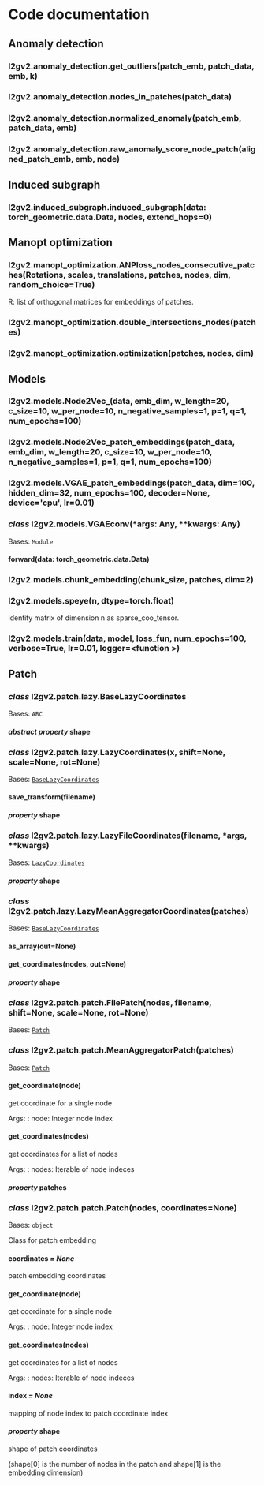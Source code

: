 # Code documentation

## Anomaly detection

### l2gv2.anomaly_detection.get_outliers(patch_emb, patch_data, emb, k)

### l2gv2.anomaly_detection.nodes_in_patches(patch_data)

### l2gv2.anomaly_detection.normalized_anomaly(patch_emb, patch_data, emb)

### l2gv2.anomaly_detection.raw_anomaly_score_node_patch(aligned_patch_emb, emb, node)

## Induced subgraph

### l2gv2.induced_subgraph.induced_subgraph(data: torch_geometric.data.Data, nodes, extend_hops=0)

## Manopt optimization

### l2gv2.manopt_optimization.ANPloss_nodes_consecutive_patches(Rotations, scales, translations, patches, nodes, dim, random_choice=True)

R: list of orthogonal matrices for embeddings of patches.

### l2gv2.manopt_optimization.double_intersections_nodes(patches)

### l2gv2.manopt_optimization.optimization(patches, nodes, dim)

## Models

### l2gv2.models.Node2Vec_(data, emb_dim, w_length=20, c_size=10, w_per_node=10, n_negative_samples=1, p=1, q=1, num_epochs=100)

### l2gv2.models.Node2Vec_patch_embeddings(patch_data, emb_dim, w_length=20, c_size=10, w_per_node=10, n_negative_samples=1, p=1, q=1, num_epochs=100)

### l2gv2.models.VGAE_patch_embeddings(patch_data, dim=100, hidden_dim=32, num_epochs=100, decoder=None, device='cpu', lr=0.01)

### *class* l2gv2.models.VGAEconv(\*args: Any, \*\*kwargs: Any)

Bases: `Module`

#### forward(data: torch_geometric.data.Data)

### l2gv2.models.chunk_embedding(chunk_size, patches, dim=2)

### l2gv2.models.speye(n, dtype=torch.float)

identity matrix of dimension n as sparse_coo_tensor.

### l2gv2.models.train(data, model, loss_fun, num_epochs=100, verbose=True, lr=0.01, logger=<function <lambda>>)

<!-- Embeddings -->
<!-- ---------- -->
<!-- .. automodule:: l2gv2.embedding.embeddings -->
<!-- :members: -->
<!-- :undoc-members: -->
<!-- :show-inheritance: -->

## Patch

### *class* l2gv2.patch.lazy.BaseLazyCoordinates

Bases: `ABC`

#### *abstract property* shape

### *class* l2gv2.patch.lazy.LazyCoordinates(x, shift=None, scale=None, rot=None)

Bases: [`BaseLazyCoordinates`](#l2gv2.patch.lazy.BaseLazyCoordinates)

#### save_transform(filename)

#### *property* shape

### *class* l2gv2.patch.lazy.LazyFileCoordinates(filename, \*args, \*\*kwargs)

Bases: [`LazyCoordinates`](#l2gv2.patch.lazy.LazyCoordinates)

#### *property* shape

### *class* l2gv2.patch.lazy.LazyMeanAggregatorCoordinates(patches)

Bases: [`BaseLazyCoordinates`](#l2gv2.patch.lazy.BaseLazyCoordinates)

#### as_array(out=None)

#### get_coordinates(nodes, out=None)

#### *property* shape

<a id="module-l2gv2.patch.patch"></a>

### *class* l2gv2.patch.patch.FilePatch(nodes, filename, shift=None, scale=None, rot=None)

Bases: [`Patch`](#l2gv2.patch.patch.Patch)

### *class* l2gv2.patch.patch.MeanAggregatorPatch(patches)

Bases: [`Patch`](#l2gv2.patch.patch.Patch)

#### get_coordinate(node)

get coordinate for a single node

Args:
: node: Integer node index

#### get_coordinates(nodes)

get coordinates for a list of nodes

Args:
: nodes: Iterable of node indeces

#### *property* patches

### *class* l2gv2.patch.patch.Patch(nodes, coordinates=None)

Bases: `object`

Class for patch embedding

#### coordinates *= None*

patch embedding coordinates

#### get_coordinate(node)

get coordinate for a single node

Args:
: node: Integer node index

#### get_coordinates(nodes)

get coordinates for a list of nodes

Args:
: nodes: Iterable of node indeces

#### index *= None*

mapping of node index to patch coordinate index

#### *property* shape

shape of patch coordinates

(shape[0] is the number of nodes in the patch
and shape[1] is the embedding dimension)

<!-- .. automodule:: l2gv2.patch.patches -->
<!-- :members: -->
<!-- :undoc-members: -->
<!-- :show-inheritance: -->
<!-- .. automodule:: l2gv2.patch.utils -->
<!-- :members: -->
<!-- :undoc-members: -->
<!-- :show-inheritance: -->

